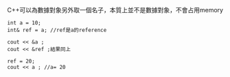 C++可以為數據對象另外取一個名子，本質上並不是數據對象，不會占用memory
```
int a = 10;
int& ref = a; //ref是a的reference

cout << &a ;
cout << &ref ;結果同上

ref = 20;
cout << a ; //a= 20

```